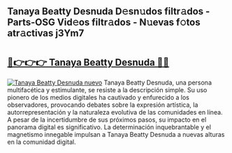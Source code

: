 ## Tanaya Beatty Desnuda D𝚎sn𝚞dos filtr𝚊dos - Parts-OSG Vid𝚎os filtr𝚊dos - N𝚞evas f𝚘tos atr𝚊ctivas j3Ym7

# <h2><a href="http://mbcxji.tromn.icu/?c=Tanaya+Beatty+Desnuda">🔗👉👉👉 Tanaya Beatty Desnuda 🔗🔗</a></h2>

[![Tanaya Beatty Desnuda nuevo](https://i.imgur.com/pEAQMta.gif)](http://mbcxji.tromn.icu/?c=Tanaya+Beatty+Desnuda)
Tanaya Beatty Desnuda, una persona multifacética y estimulante, se resiste a la descripción simple. Su uso pionero de los medios digitales ha cautivado y enfurecido a los observadores, provocando debates sobre la expresión artística, la autorrepresentación y la naturaleza evolutiva de las comunidades en línea. A pesar de la incertidumbre de sus próximos pasos, su impacto en el panorama digital es significativo. La determinación inquebrantable y el magnetismo innegable impulsan a Tanaya Beatty Desnuda a nuevas alturas en la comunidad digital.
